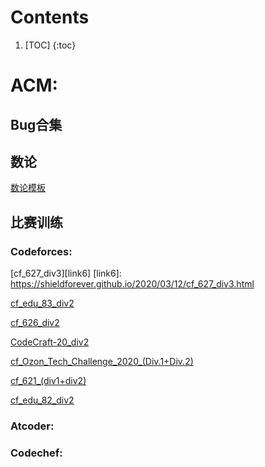 # Contents

1. [TOC]
{:toc}

# ACM:

## Bug合集

## 数论

[数论模板](https://shieldforever.github.io/2020/03/11/%E6%95%B0%E8%AE%BA%E6%95%B4%E7%90%86.html)

## 比赛训练

### Codeforces:

[cf_627_div3][link6]
[link6]: https://shieldforever.github.io/2020/03/12/cf_627_div3.html

[cf_edu_83_div2][link5]

[link5]: https://shieldforever.github.io/2020/03/10/cf_edu_83_div2.html

[cf_626_div2][link4]

[link4]: https://shieldforever.github.io/2020/03/07/cf_626_div2.html

[CodeCraft-20_div2][link3]

[link3]: https://shieldforever.github.io/2020/03/04/cf_CodeCraft-20(Div.-2).html

[cf_Ozon_Tech_Challenge_2020_(Div.1+Div.2)][link2]

[link2]: https://shieldforever.github.io/2020/03/03/cf_Ozon_Tech_Challenge_2020_(Div.1+Div.2).html

[cf_621_(div1+div2)][link1]

[link1]: https://shieldforever.github.io/2020/02/17/cf_621_(div1+div2).html

[cf_edu_82_div2][link0]

[link0]: https://shieldforever.github.io/2020/02/12/cf_edu_82_div2.html

### Atcoder:

### Codechef:


